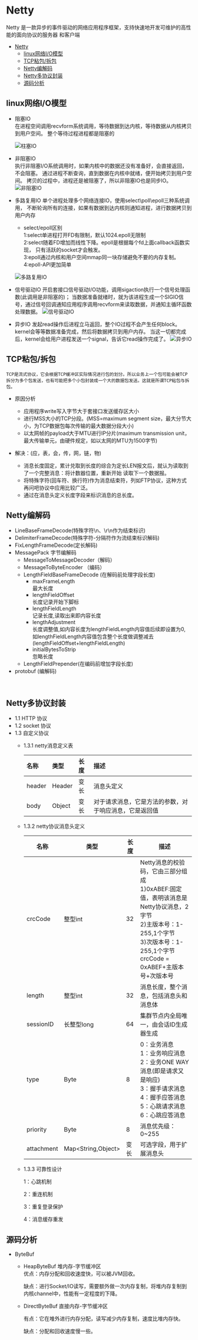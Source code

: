 # Netty
Netty 是一款异步的事件驱动的网络应用程序框架，支持快速地开发可维护的高性能的面向协议的服务器
和客户端

- [Netty](#netty)
  - [linux网络I/O模型](#linux网络io模型)
  - [TCP粘包/拆包](#tcp粘包拆包)
  - [Netty编解码](#netty编解码)
  - [Netty多协议封装](#netty多协议封装)
  - [源码分析](#源码分析)






## linux网络I/O模型
  - 阻塞IO  
    在进程空间调用recvform系统调用，等待数据到达内核，等待数据从内核拷贝到用户空间。
    整个等待过程进程都是阻塞的

    ![柱塞IO](./static/阻塞IO.png)

  - 非阻塞IO  
    执行非阻塞I/O系统调用时，如果内核中的数据还没有准备好，会直接返回，不会阻塞。
    通过进程不断查询，直到数据在内核中就绪，便开始拷贝到用户空间。
    拷贝的过程中，进程还是被阻塞了，所以非阻塞IO也是同步IO。
    ![非阻塞IO](./static/非阻塞IO.png)

  - 多路复用IO
    单个进程处理多个网络连接IO，使用select\poll\epoll三种系统调用，
    不断轮询所有的连接，如果有数据到达内核则通知进程，进行数据拷贝到用户内存  
    - select/epoll区别  
        1:select单进程打开FD有限制，默认1024.epoll无限制  
        2:select随着FD增加而线性下降。epoll是根据每个fd上面callback函数实现，
          只有活跃的socket才会触发。  
        3:epoll通过内核和用户空间mmap同一块存储避免不要的内存复制。  
        4:epoll-API更加简单

    ![多路复用IO](./static/多路复用IO.png)

  - 信号驱动IO
    开启套接口信号驱动I/O功能，调用sigaction执行一个信号处理函数(此调用是非阻塞的)；
    当数据准备就绪时，就为该进程生成一个SIGIO信号，通过信号回调通知应用程序调用recvform来读取数据，并通知主循环函数处理数据。
    ![信号驱动IO](./static/信号驱动IO.png)

  - 异步IO
    发起read操作后进程立马返回，整个IO过程不会产生任何block。
    kernel会等等数据准备完成，然后将数据拷贝到用户内存。
    当这一切都完成后，kernel会给用户进程发送一个signal，告诉它read操作完成了。
    ![异步IO](./static/异步IO.png)

##  TCP粘包/拆包  
    TCP是流式协议，它会根据TCP缓冲区实际情况进行包的划分。所以业务上一个包可能会被TCP  
    拆分为多个包发送，也有可能把多个小包封装成一个大的数据包发送。这就是所谓TCP粘包与拆包。
  - 原因分析  
    - 应用程序write写入字节大于套接口发送缓存区大小
    - 进行MSS大小的TCP分段。(MSS=maximum segment size，最大分节大小，为TCP数据包每次传输的最大数据分段大小)
    - 以太网帧的payload大于MTU进行IP分片(maximum transmission unit，最大传输单元，由硬件规定，如以太网的MTU为1500字节)

  - 解决：(应，表，会，传，网，链，物)  
    - 消息长度固定，累计兑取到长度的综合为定长LEN报文后，就认为读取到了一个完整消息：将计数器位置，重新开始
        读取下一个数据报。
    - 将特殊字符(回车符、换行符)作为消息结束符，列如FTP协议，这种方式再问吧协议中应用比较广泛。
    - 通过在消息头定义长度字段来标识消息的总长度。

## Netty编解码  
   - LineBaseFrameDecode(特殊字符\n、\r\n作为结束标识)  
   - DelimiterFrameDecode(特殊字符-分隔符作为流结束标识解码)
   - FixLengthFrameDecode(定长解码)
   - MessagePack 字节编解码  
     - MessageToMessageDecoder（解码） 
     - MessageToByteEncoder （编码）  
     - LengthFieldBaseFrameDecode (在解码前处理字段长度)
       * maxFrameLength  
             最大长度
       * lengthFieldOffset   
            长度记录开始下脚标
       * lengthFieldLength   
            记录长度,读取出来即内容长度
       * lengthAdjustment   
            长度调整值,如内容长度为lengthFieldLength内容值后续即设置为0,
            如lengthFieldLength内容值包含整个长度做调整减去(lengthFieldOffset+lengthFieldLength)
        * initialBytesToStrip  
            忽略长度    
     - LengthFieldPrepender(在编码前增加字段长度)  
   - protobuf (编解码)


​    
## Netty多协议封装   
   - 1.1 HTTP 协议  
   - 1.2 socket 协议
   - 1.3 自定义协议    
     - 1.3.1 netty消息定义表

         | 名称     | 类型     | 长度   | 描述                          |
         | :----- | :----- | :--- | :-------------------------- |
         | header | Header | 变长   | 消息头定义                       |
         | body   | Object | 变长   | 对于请求消息，它是方法的参数，对于响应消息，它是返回值 |

         

     - 1.3.2 netty协议消息头定义

       | 名称         | 类型                 | 长度   | 描述                                       |
       | ---------- | ------------------ | ---- | ---------------------------------------- |
       | crcCode    | 整型int              | 32   | Netty消息的校验码，它由三部分组成<br>1)0xABEF:固定值，表明该消息是Netty协议消息，2字节<br>2)主版本号：1-255,1个字节<br>3)次版本号：1-255,1个字节<br> crcCode = 0xABEF+主版本号+次版本号 |
       | length     | 整型int              | 32   | 消息长度，整个消息，包括消息头和消息体                      |
       | sessionID  | 长整型long            | 64   | 集群节点内全局唯一，由会话ID生成器生成                     |
       | type       | Byte               | 8    | 0：业务消息<br> 1：业务响应消息<br> 2：业务ONE WAY 消息(即是请求又是响应)<br> 3：握手请求消息<br> 4：握手应答消息<br> 5：心跳请求消息<br> 6：心跳应答消息 |
       | priority   | Byte               | 8    | 消息优先级：0~255                              |
       | attachment | Map<String,Object> | 变长   | 可选字段，用于扩展消息头                             |

     - 1.3.3 可靠性设计

          1：心跳机制

          2：重连机制

          3：重复登录保护

          4：消息缓存重发

## 源码分析  
   - ByteBuf  
     - HeapByteBuf 堆内存-字节缓冲区  
         优点：内存分配和回收速度快，可以被JVM回收。
        
         缺点：进行Socket/IO读写，需要额外做一次内存复制，将堆内存复制到内核channel中，性能有一定程度的下降。
        
     - DirectByteBuf 直接内存-字节缓冲区   
     
        有点：它在堆外进行内存分配，读写减少内存复制，速度比堆内存快。
     
        缺点：分配和回收速度慢一些。
     
        
     
        
     
        